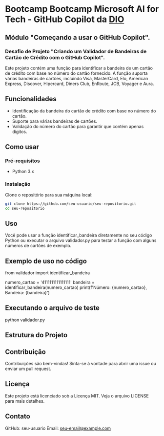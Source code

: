 # Bootcamp Bootcamp Microsoft AI for Tech - GitHub Copilot da [DIO](https://dio.me)

## Módulo "Começando a usar o GitHub Copilot".

### Desafio de Projeto "Criando um Validador de Bandeiras de Cartão de Crédito com o GitHub Copilot".

Este projeto contém uma função para identificar a bandeira de um cartão de crédito com base no número do cartão fornecido. 
A função suporta várias bandeiras de cartões, incluindo Visa, MasterCard, Elo, American Express, Discover, Hipercard, Diners Club, EnRoute, JCB, Voyager e Aura.

## Funcionalidades

- Identificação da bandeira do cartão de crédito com base no número do cartão.
- Suporte para várias bandeiras de cartões.
- Validação do número do cartão para garantir que contém apenas dígitos.

## Como usar

### Pré-requisitos

- Python 3.x

### Instalação

Clone o repositório para sua máquina local:

```sh
git clone https://github.com/seu-usuario/seu-repositorio.git
cd seu-repositorio
```

## Uso
Você pode usar a função identificar_bandeira diretamente no seu código Python ou executar o arquivo validador.py para testar a função com alguns números de cartões de exemplo.

## Exemplo de uso no código

from validador import identificar_bandeira

numero_cartao = '4111111111111111'
bandeira = identificar_bandeira(numero_cartao)
print(f'Número: {numero_cartao}, Bandeira: {bandeira}')

## Executando o arquivo de teste

python validador.py

## Estrutura do Projeto

## Contribuição
Contribuições são bem-vindas! Sinta-se à vontade para abrir uma issue ou enviar um pull request.

## Licença
Este projeto está licenciado sob a Licença MIT. Veja o arquivo LICENSE para mais detalhes.

## Contato
GitHub: seu-usuario
Email: seu-email@example.com
